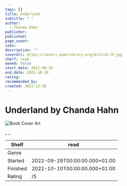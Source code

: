 ```yaml
---
tags: []
title: Underland
subtitle: " "
author:
  - Chanda Hahn
publisher: 
published: 
page_count: 
isbn: 
description: ""
coverUrl: https://covers.openlibrary.org/b/olid/-M.jpg
shelf: read
owned: false
start_date: 2022-09-29
end_date: 2022-10-10
rating: 
recommended_by: 
created: 2022-12-18
---
```


# Underland by Chanda Hahn

![Book Cover Art](https://covers.openlibrary.org/b/olid/-M.jpg)

_ _

| Shelf | read |
| --- | --- |
| Genre |  |
| Started | 2022-09-29T00:00:00.000+01:00 |
| Finished | 2022-10-10T00:00:00.000+01:00 |
| Rating | /5 |

